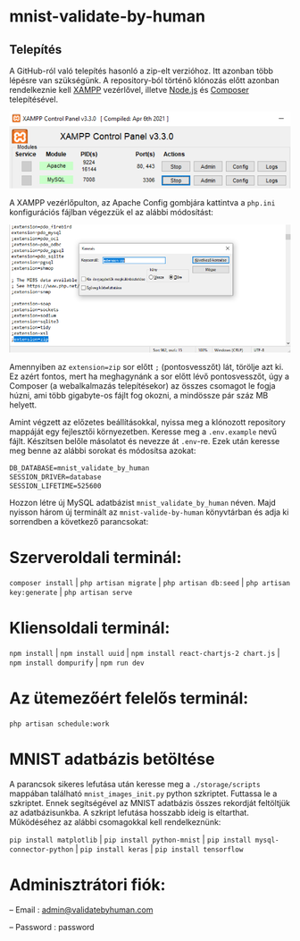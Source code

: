 # mnist-validate-by-human

## Telepítés

A GitHub-ról való telepítés hasonló a zip-elt verzióhoz. Itt azonban több lépésre van szükségünk. A repository-ból történő klónozás előtt azonban rendelkeznie kell [XAMPP](https://www.apachefriends.org/download.html) vezérlővel, illetve [Node.js](https://nodejs.org/en/download) és [Composer](https://getcomposer.org/download/) telepítésével.


![XAMPP](/szakdolgozat-F6L4X9/imgs/xampp.png)

A XAMPP vezérlőpulton, az Apache Config gombjára kattintva a `php.ini` konfigurációs fájlban végezzük el az alábbi módosítást:

![A php.ini konfigurációs fájl 'extension=zip' sor keresése](/szakdolgozat-F6L4X9/imgs/extension_zip.png)

Amennyiben az `extension=zip` sor előtt `;` (pontosvesszőt) lát, törölje azt ki. Ez azért fontos, mert ha meghagynánk a sor előtt lévő pontosvesszőt, úgy a Composer (a webalkalmazás telepítésekor) az összes csomagot le fogja húzni, ami több gigabyte-os fájlt fog okozni, a mindössze pár száz MB helyett.

Amint végzett az előzetes beállításokkal, nyissa meg a klónozott repository mappáját egy fejlesztői környezetben. Keresse meg a `.env.example` nevű fájlt. Készítsen belőle másolatot és nevezze át `.env`-re. Ezek után keresse meg benne az alábbi sorokat és módosítsa azokat:

```plaintext
DB_DATABASE=mnist_validate_by_human
SESSION_DRIVER=database
SESSION_LIFETIME=525600
```

Hozzon létre új MySQL adatbázist `mnist_validate_by_human` néven. Majd nyisson három új terminált az `mnist-valide-by-human` könyvtárban és adja ki sorrendben a következő parancsokat:

# Szerveroldali terminál:

`composer install` | `php artisan migrate` | `php artisan db:seed` | `php artisan key:generate` | `php artisan serve`

# Kliensoldali terminál:

`npm install` | `npm install uuid` | `npm install react-chartjs-2 chart.js` | `npm install dompurify` | `npm run dev`

# Az ütemezőért felelős terminál:

`php artisan schedule:work`

# MNIST adatbázis betöltése
A parancsok sikeres lefutása után keresse meg a `./storage/scripts` mappában található `mnist_images_init.py` python szkriptet. Futtassa le a szkriptet. Ennek segítségével az MNIST adatbázis összes rekordját feltöltjük az adatbázisunkba. A szkript lefutása hosszabb ideig is eltarthat. Működéséhez az alábbi csomagokkal kell rendelkeznünk:

`pip install matplotlib` | `pip install python-mnist` | `pip install mysql-connector-python` | `pip install keras` | `pip install tensorflow`

# Adminisztrátori fiók:
– Email : admin@validatebyhuman.com

– Password : password